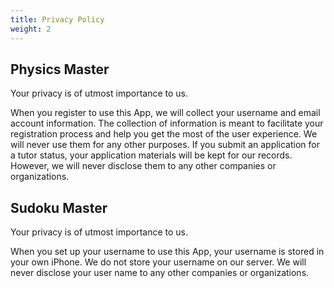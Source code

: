 ```yaml
---
title: Privacy Policy
weight: 2
---
```


## Physics Master

Your privacy is of utmost importance to us. 

When you register to use this App, we will collect your username and email account information. The collection of information is meant to facilitate your registration process and help you get the most of the user experience. We will never use them for any other purposes. If you submit an application for a tutor status, your application materials will be kept for our records. However, we will never disclose them to any other companies or organizations.


## Sudoku Master

Your privacy is of utmost importance to us. 

When you set up your username to use this App, your username is stored in your own iPhone. We do not store your username on our server. We will never disclose your user name to any other companies or organizations.


